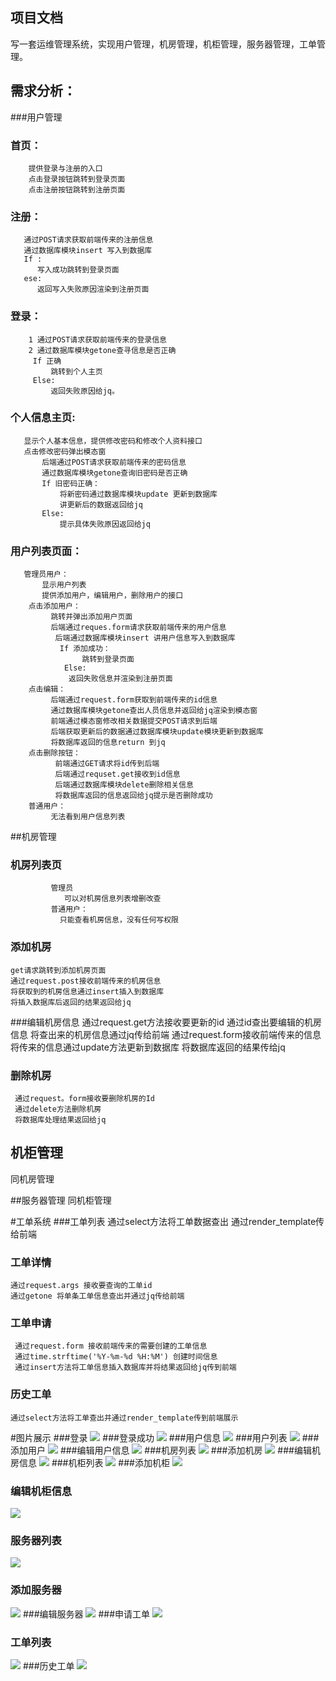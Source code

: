 ## 项目文档
写一套运维管理系统，实现用户管理，机房管理，机柜管理，服务器管理，工单管理。

## 需求分析：
###用户管理
### 首页：
        提供登录与注册的入口
        点击登录按钮跳转到登录页面
        点击注册按钮跳转到注册页面

### 注册：
       通过POST请求获取前端传来的注册信息
       通过数据库模块insert 写入到数据库
       If :
          写入成功跳转到登录页面
       ese:
          返回写入失败原因渲染到注册页面
### 登录：
        1 通过POST请求获取前端传来的登录信息
        2 通过数据库模块getone查寻信息是否正确
         If 正确
             跳转到个人主页
         Else:
             返回失败原因给jq。
### 个人信息主页:
       显示个人基本信息，提供修改密码和修改个人资料接口
       点击修改密码弹出模态窗
           后端通过POST请求获取前端传来的密码信息
           通过数据库模块getone查询旧密码是否正确
           If 旧密码正确：
               将新密码通过数据库模块update 更新到数据库
               讲更新后的数据返回给jq
           Else:
               提示具体失败原因返回给jq
### 用户列表页面：
       管理员用户：
           显示用户列表
           提供添加用户，编辑用户，删除用户的接口
        点击添加用户：
             跳转并弹出添加用户页面
             后端通过reques.form请求获取前端传来的用户信息
              后端通过数据库模块insert 讲用户信息写入到数据库
               If 添加成功：
                    跳转到登录页面
                Else:
                 返回失败信息并渲染到注册页面
        点击编辑：
             后端通过request.form获取到前端传来的id信息
             通过数据库模块getone查出人员信息并返回给jq渲染到模态窗
             前端通过模态窗修改相关数据提交POST请求到后端
             后端获取更新后的数据通过数据库模块update模块更新到数据库
             将数据库返回的信息return 到jq
        点击删除按钮：
              前端通过GET请求将id传到后端
              后端通过requset.get接收到id信息
              后端通过数据库模块delete删除相关信息
              将数据库返回的信息返回给jq提示是否删除成功
        普通用户：
             无法看到用户信息列表

##机房管理
### 机房列表页
             管理员
                可以对机房信息列表增删改查
             普通用户：
               只能查看机房信息，没有任何写权限

### 添加机房
    get请求跳转到添加机房页面
    通过request.post接收前端传来的机房信息
    将获取到的机房信息通过insert插入到数据库
    将插入数据库后返回的结果返回给jq

###编辑机房信息
    通过request.get方法接收要更新的id
    通过id查出要编辑的机房信息
    将查出来的机房信息通过jq传给前端
    通过request.form接收前端传来的信息
    将传来的信息通过update方法更新到数据库
    将数据库返回的结果传给jq

### 删除机房
     通过request。form接收要删除机房的Id
     通过delete方法删除机房
     将数据库处理结果返回给jq

## 机柜管理
同机房管理

##服务器管理
同机柜管理

#工单系统
###工单列表
     通过select方法将工单数据查出
     通过render_template传给前端


### 工单详情
    通过request.args 接收要查询的工单id
    通过getone 将单条工单信息查出并通过jq传给前端

    
### 工单申请
     通过request.form 接收前端传来的需要创建的工单信息
     通过time.strftime('%Y-%m-%d %H:%M') 创建时间信息
     通过insert方法将工单信息插入数据库并将结果返回给jq传到前端


### 历史工单
    通过select方法将工单查出并通过render_template传到前端展示






#图片展示
###登录
![](https://github.com/51reboot/actual-15-homework/blob/master/ten/hanchaoguo/image/login.png)
###登录成功
![](https://github.com/51reboot/actual-15-homework/blob/master/ten/hanchaoguo/image/loginsucess.png)
###用户信息
![](https://github.com/51reboot/actual-15-homework/blob/master/ten/hanchaoguo/image/userinfo.png)
###用户列表
![](https://github.com/51reboot/actual-15-homework/blob/master/ten/hanchaoguo/image/userlist.png)
###添加用户
![](https://github.com/51reboot/actual-15-homework/blob/master/ten/hanchaoguo/image/useradd.png)
###编辑用户信息
![](https://github.com/51reboot/actual-15-homework/blob/master/ten/hanchaoguo/image/userupdate.png)
###机房列表
![](https://github.com/51reboot/actual-15-homework/blob/master/ten/hanchaoguo/image/idclist.jpg)
###添加机房
![](https://github.com/51reboot/actual-15-homework/blob/master/ten/hanchaoguo/image/idcadd.jpg)
###编辑机房信息
![](https://github.com/51reboot/actual-15-homework/blob/master/ten/hanchaoguo/image/idcupdate.jpg)
###机柜列表
![](https://github.com/51reboot/actual-15-homework/blob/master/ten/hanchaoguo/image/cabinetlist.jpg)
###添加机柜
![](https://github.com/51reboot/actual-15-homework/blob/master/ten/hanchaoguo/image/cabinetadd.jpg)
### 编辑机柜信息
![](https://github.com/51reboot/actual-15-homework/blob/master/ten/hanchaoguo/image/cabinetupdate.jpg)
### 服务器列表
![](https://github.com/51reboot/actual-15-homework/blob/master/ten/hanchaoguo/image/serverlist.jpg)
### 添加服务器
![](https://github.com/51reboot/actual-15-homework/blob/master/ten/hanchaoguo/image/serveadd.png)
###编辑服务器
![](https://github.com/51reboot/actual-15-homework/blob/master/ten/hanchaoguo/image/serverupdate.png)
###申请工单
![](https://github.com/51reboot/actual-15-homework/blob/master/ten/hanchaoguo/image/jobadd.png)
### 工单列表
![](https://github.com/51reboot/actual-15-homework/blob/master/ten/hanchaoguo/image/joblist.png)
###历史工单
![](https://github.com/51reboot/actual-15-homework/blob/master/ten/hanchaoguo/image/jobhistory.png)
